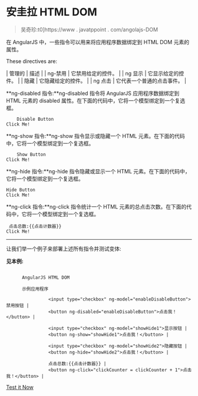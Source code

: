 # 安圭拉 HTML DOM

> 吴奇珍:t0]https://www . javatppoint . com/angolajs-DOM

在 AngularJS 中，一些指令可以用来将应用程序数据绑定到 HTML DOM 元素的属性。

These directives are:

| 管理的 | 描述 |
| ng-禁用 | 它禁用给定的控件。 |
| ng 显示 | 它显示给定的控件。 |
| 隐藏 | 它隐藏给定的控件。 |
| ng 点击 | 它代表一个普通的点击事件。 |

**ng-disabled 指令:**ng-disabled 指令将 AngularJS 应用程序数据绑定到 HTML 元素的 disabled 属性。在下面的代码中，它将一个模型绑定到一个复选框。

```
    Disable Button
Click Me!

```

**ng-show 指令:**ng-show 指令显示或隐藏一个 HTML 元素。在下面的代码中，它将一个模型绑定到一个复选框。

```
    Show Button
Click Me! 

```

**ng-hide 指令:**ng-hide 指令隐藏或显示一个 HTML 元素。在下面的代码中，它将一个模型绑定到一个复选框。

```
Hide Button
Click Me! 

```

**ng-click 指令:**ng-click 指令统计一个 HTML 元素的总点击次数。在下面的代码中，它将一个模型绑定到一个复选框。

```
 点击总数:{{点击计数器}}
Click Me! 

```

* * *

让我们举一个例子来部署上述所有指令并测试变体:

**见本例:**

```

      AngularJS HTML DOM

      示例应用程序

                <input type="checkbox" ng-model="enableDisableButton">禁用按钮 |
                <button ng-disabled="enableDisableButton">点击我！</button> |

                <input type="checkbox" ng-model="showHide1">显示按钮 |
                <button ng-show="showHide1">点击我！</button> |

                <input type="checkbox" ng-model="showHide2">隐藏按钮 |
                <button ng-hide="showHide2">点击我！</button> |

                点击总数:{{点击计数器}} |
                <button ng-click="clickCounter = clickCounter + 1">点击我！</button> |

```

[Test it Now](https://www.javatpoint.com/oprweb/test.jsp?filename=angulardom1)